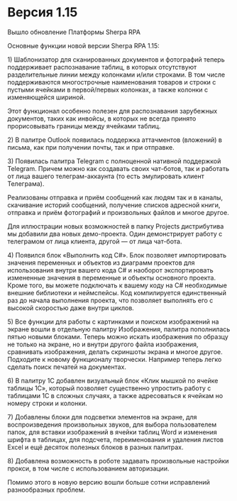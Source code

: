 # Версия 1.15

Вышло обновление Платформы Sherpa RPA

Основные функции новой версии Sherpa RPA 1.15:

1\) Шаблонизатор для сканированных документов и фотографий теперь поддерживает распознавание таблиц, в которых отсутствуют разделительные линии между колонками и/или строками. В том числе поддерживаются многострочные наименования товаров и строки с пустыми ячейками в первой/первых колонках, а также колонки с изменяющейся шириной.

Этот функционал особенно полезен для распознавания зарубежных документов, таких как инвойсы, в которых не всегда принято прорисовывать границы между ячейками таблиц.

2\) В палитре Outlook появилась поддержка аттачментов (вложений) в письма, как при получении почты, так и при отправке.

3\) Появилась палитра Telegram с полноценной нативной поддержкой Telegram. Причем можно как создавать своих чат-ботов, так и работать от лица вашего телеграм-аккаунта (то есть эмулировать клиент Телеграма).

Реализованы отправка и приём сообщений как людям так и в каналы, скачивание историй сообщений, получение списков адресной книги, отправка и приём фотографий и произвольных файлов и многое другое.

Для иллюстрации новых возможностей в папку Projects дистрибутива мы добавили два новых демо-проекта. Один демонстрирует работу с телеграмом от лица клиента, другой — от лица чат-бота.

4\) Появился блок «Выполнить код C#». Блок позволяет импортировать значения переменных и объектов из диаграмм проектов для использования внутри вашего кода C# и наоборот экспортировать измененные значения в переменные и объекты основного проекта. Кроме того, вы можете подключать к вашему коду на C# необходимые внешние библиотеки и неймспейсы. Код компилируется единственный раз до начала выполнения проекта, что позволяет выполнять его с высокой скоростью даже внутри циклов.

5\) Все функции для работы с картинками и поиском изображений на экране вошли в отдельную палитру Изображения, палитра пополнилась пятью новыми блоками. Теперь можно искать изображения по образцу не только на экране, но и внутри другого файла изображения, сравнивать изображения, делать скриншоты экрана и многое другое. Подходите к новому функционалу творчески. Например теперь легко сделать поиск печатей на документах.

6\) В палитру 1С добавлен визуальный блок «Клик мышкой по ячейке таблицы 1С», который позволяет существенно упростить работу с таблицами 1С в сложных случаях, а также адресоваться к ячейкам но номеру строки и колонки.

7\) Добавлены блоки для подсветки элементов на экране, для воспроизведения произвольных звуков, для выбора пользователем папок, для вставки изображений в ячейки таблиц Word и изменения шрифта в таблицах, для подсчета, переименования и удаления листов Excel и ещё десяток полезных блоков в разных палитрах.

8\) Добавлена возможность в роботе задавать произвольные настройки прокси, в том числе с использованием авторизации.

Помимо этого в новую версию вошли больше сотни исправлений разнообразных проблем.
